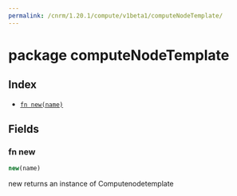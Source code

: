 ```yaml
---
permalink: /cnrm/1.20.1/compute/v1beta1/computeNodeTemplate/
---
```


# package computeNodeTemplate



## Index

* [`fn new(name)`](#fn-new)

## Fields

### fn new

```ts
new(name)
```

new returns an instance of Computenodetemplate